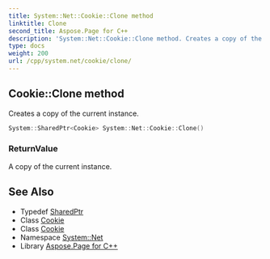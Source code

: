 ```yaml
---
title: System::Net::Cookie::Clone method
linktitle: Clone
second_title: Aspose.Page for C++
description: 'System::Net::Cookie::Clone method. Creates a copy of the current instance in C++.'
type: docs
weight: 200
url: /cpp/system.net/cookie/clone/
---
```

## Cookie::Clone method


Creates a copy of the current instance.

```cpp
System::SharedPtr<Cookie> System::Net::Cookie::Clone()
```


### ReturnValue

A copy of the current instance.

## See Also

* Typedef [SharedPtr](../../../system/sharedptr/)
* Class [Cookie](../)
* Class [Cookie](../)
* Namespace [System::Net](../../)
* Library [Aspose.Page for C++](../../../)

